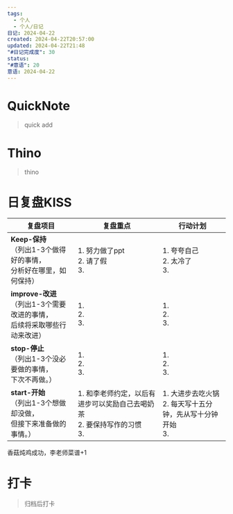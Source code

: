 ```yaml
---
tags:
  - 个人
  - 个人/日记
日记: 2024-04-22
created: 2024-04-22T20:57:00
updated: 2024-04-22T21:48
"#日记完成度": 30
status: 
"#意语": 20
意语: 2024-04-22
---
```

# QuickNote
> quick add

# Thino
> thino

# 日复盘KISS
| **复盘项目**                                             | **复盘重点**                                        | **行动计划**                                 |
| ---------------------------------------------------- | ----------------------------------------------- | ---------------------------------------- |
| **Keep-保持**<br>（列出1-3个做得好的事情，<br>   分析好在哪里，如何保持）     | 1.  努力做了ppt<br>2. 请了假<br>3.                     | 1.  夸夸自己<br>2. 太冷了<br>3.                 |
| **improve-改进**<br>（列出1-3个需要改进的事情，<br>  后续将采取哪些行动来改进） | 1.  <br>2. <br>3.                               | 1.  <br>2. <br>3.                        |
| **stop-停止**<br>（列出1-3个没必要做的事情，<br>下次不再做。）            | 1.  <br>2. <br>3.                               | 1.  <br>2. <br>3.                        |
| **start-开始**<br>（列出1-3个想做却没做，<br>但接下来准备做的事情。）        | 1.  和李老师约定，以后有进步可以奖励自己去喝奶茶<br>2. 要保持写作的习惯<br>3. | 1.  大进步去吃火锅<br>2. 每天写十五分钟，先从写十分钟开始<br>3. |

香菇炖鸡成功，李老师菜谱+1

# 打卡
> 归档后打卡


